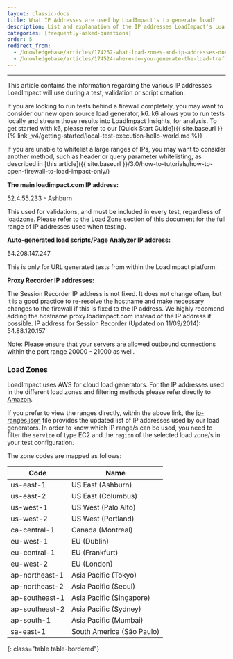 ```yaml
---
layout: classic-docs
title: What IP Addresses are used by LoadImpact's to generate load?
description: List and explanation of the IP addresses LoadImpact's Lua based product uses to generate load during a test.
categories: [frequently-asked-questions]
order: 5
redirect_from:
  - /knowledgebase/articles/174262-what-load-zones-and-ip-addresses-does-load-impact
  - /knowledgebase/articles/174524-where-do-you-generate-the-load-traffic-from
---
```


***
This article contains the information regarding the various IP addresses LoadImpact will use during a test, validation or script creation.

If you are looking to run tests behind a firewall completely, you may want to consider our new open source load generator, k6. k6 allows you to run tests locally and stream those results into LoadImpact Insights, for analysis. To get started with k6, please refer to our [Quick Start Guide]({{ site.baseurl }}{% link _v4/getting-started/local-test-execution-hello-world.md %})


If you are unable to whitelist a large ranges of IPs, you may want to consider another method, such as header or query parameter whitelisting, as described in [this article]({{ site.baseurl }}/3.0/how-to-tutorials/how-to-open-firewall-to-load-impact-only/)

**The main loadimpact.com IP address:**

52.4.55.233 - Ashburn

This used for validations, and must be included in every test, regardless of loadzone. Please refer to the Load Zone section of this document for the full range of IP addresses used when testing.

**Auto-generated load scripts/Page Analyzer IP address:**

54.208.147.247

This is only for URL generated tests from within the LoadImpact platform.

**Proxy Recorder IP addresses:**

The Session Recorder IP address is not fixed. It does not change often, but it is a good practice to re-resolve the hostname and make necessary changes to the firewall if this is fixed to the IP address. We highly recomend adding the hostname proxy.loadimpact.com instead of the IP address if possible.
IP address for Session Recorder (Updated on 11/09/2014): 54.88.120.157

Note: Please ensure that your servers are allowed outbound connections within the port range 20000 - 21000 as well.


### Load Zones

LoadImpact uses AWS for cloud load generators. For the IP addresses used in the different load zones and filtering methods please refer directly to [Amazon](http://docs.aws.amazon.com/general/latest/gr/aws-ip-ranges.html).

If you prefer to view the ranges directly, within the above link, the [ip-ranges.json](https://ip-ranges.amazonaws.com/ip-ranges.json) file provides the updated list of IP addresses used by our load generators. In order to know which IP range/s can be used, you need to filter the `service` of type EC2 and the `region` of the selected load zone/s in your test configuration.

The zone codes are mapped as follows:


Code           | Name
---------------|--------------------------
us-east-1      | US East (Ashburn)
us-east-2      | US East (Columbus)
us-west-1      | US West (Palo Alto)
us-west-2      | US West (Portland)
ca-central-1   | Canada (Montreal)
eu-west-1      | EU (Dublin)
eu-central-1   | EU (Frankfurt)
eu-west-2      | EU (London)
ap-northeast-1 | Asia Pacific (Tokyo)
ap-northeast-2 | Asia Pacific (Seoul)
ap-southeast-1 | Asia Pacific (Singapore)
ap-southeast-2 | Asia Pacific (Sydney)
ap-south-1     | Asia Pacific (Mumbai)
sa-east-1      | South America (São Paulo)
{: class="table table-bordered"}
